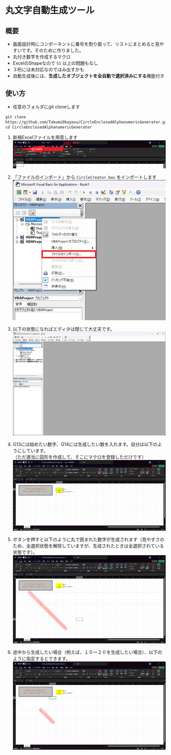 # 丸文字自動生成ツール

## 概要

- 画面設計時にコンポーネントに番号を割り振って、リストにまとめると見やすいです。そのために作りました。
- 丸付き数字を作成するマクロ
- ExcelのShapeなので `51` 以上の問題もなし
- ３桁には未対応なのではみ出すかも
- 自動生成後には、**生成したオブジェクトを全自動で選択済みにする**機能付き

## 使い方

- 任意のフォルダにgit cloneします

```shell
git clone https://github.com/TakumiOkayasu/CircleEnclosedAlphanumericGenerater.git
cd CircleEnclosedAlphanumericGenerater
```

1. 新規Excelファイルを用意します
![NewExcelWindow](<img/01.png>)

2. 「ファイルのインポート」から `CircleCreator.bas` をインポートします
![ImportScriptFile](<img/02.png>)

3. 以下の状態になればエディタは閉じて大丈夫です。
![Import](<img/03.png>)

4. G13には始めたい数字、G14には生成したい数を入れます。自分は以下のようにしています。  
   （ただ適当に図形を作成して、そこにマクロを登録しただけです）
![MyConfig](<img/04.png>)

5. ボタンを押すと以下のように丸で囲まれた数字が生成されます（見やすさのため、全選択状態を解除していますが、生成されたときは全選択されている状態です）。
![Generate](<img/05.png>)

6. 途中から生成したい場合（例えば、１０～２０を生成したい場合）、以下のように指定するとできます。
![Generate](<img/06.png>)
